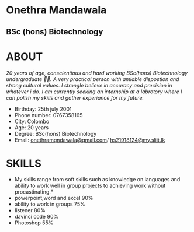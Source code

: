 # Onethra Mandawala
## BSc (hons) Biotechnology
# **ABOUT**
*20 years of age, conscientious and hard working BSc(hons) Biotechnology undergraduate 👩‍🎓. A very practical person with amiable dispostion and strong cultural values. I strongle believe in accuracy and precision in whatever i do. I am currently seeking an internship at a labrotory where I can polish my skills and gather experiance for my future.*
* Birthday: 25th july 2001
* Phone number: 0767358165
* City: Colombo
* Age: 20 years
* Degree: BSc(hons) Biotechnology
* Email: onethramqndawala@gmail.com/ hs21918124@my.sliit.lk

# **SKILLS**
* My skills range from soft skills such as knowledge on languages and ability to work well in group projects to achieving work without procastinating.*
* powerpoint,word and excel 90%
* ability to work in groups 75%
* listener 80%
* davinci code 90%
* Photoshop 55%



